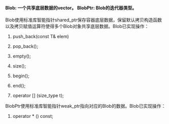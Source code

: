 #### Blob: 一个共享底层数据的vector。 BlobPtr:  Blob的迭代器类型。

Blob使用标准库智能指针shared_ptr保存容器底层数据，保留默认拷贝构造函数以及拷贝赋值运算符使得多个Blob对象共享底层数据。Blob已实现操作：

1. push_back(const T& elem)

2. pop_back();

3. empty();

4. size();

5. begin();

6. end();

7. operator [] (size_type t);

   

BlobPtr使用标准库智能指针weak_ptr指向对应的Blob的数据。Blob已实现操作：

1. operator * () const;

   